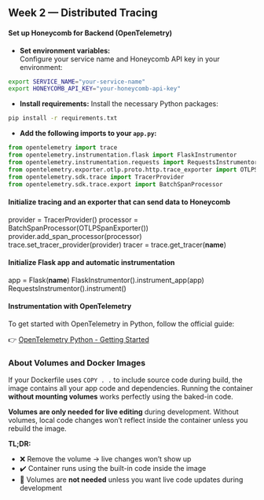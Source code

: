## Week 2 — Distributed Tracing

#### Set up Honeycomb for Backend (OpenTelemetry)

- **Set environment variables:**  
  Configure your service name and Honeycomb API key in your environment:  
```bash
export SERVICE_NAME="your-service-name"
export HONEYCOMB_API_KEY="your-honeycomb-api-key"
````

* **Install requirements:**
Install the necessary Python packages:

```bash
pip install -r requirements.txt
```

* **Add the following imports to your `app.py`:**

```python
from opentelemetry import trace
from opentelemetry.instrumentation.flask import FlaskInstrumentor
from opentelemetry.instrumentation.requests import RequestsInstrumentor
from opentelemetry.exporter.otlp.proto.http.trace_exporter import OTLPSpanExporter
from opentelemetry.sdk.trace import TracerProvider
from opentelemetry.sdk.trace.export import BatchSpanProcessor
```
#### Initialize tracing and an exporter that can send data to Honeycomb
provider = TracerProvider()
processor = BatchSpanProcessor(OTLPSpanExporter())
provider.add_span_processor(processor)
trace.set_tracer_provider(provider)
tracer = trace.get_tracer(__name__)

#### Initialize Flask app and automatic instrumentation
app = Flask(__name__)
FlaskInstrumentor().instrument_app(app)
RequestsInstrumentor().instrument()

#### Instrumentation with OpenTelemetry

To get started with OpenTelemetry in Python, follow the official guide:

👉 [OpenTelemetry Python - Getting Started](https://opentelemetry.io/docs/languages/python/getting-started/)

### About Volumes and Docker Images

If your Dockerfile uses `COPY . .` to include source code during build, the image contains all your app code and dependencies. Running the container **without mounting volumes** works perfectly using the baked-in code.

**Volumes are only needed for live editing** during development. Without volumes, local code changes won’t reflect inside the container unless you rebuild the image.

**TL;DR:**  
- ❌ Remove the volume → live changes won’t show up  
- ✔️ Container runs using the built-in code inside the image  
- 🔹 Volumes are **not needed** unless you want live code updates during development
